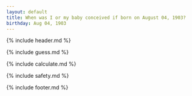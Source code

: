 ```yaml
---
layout: default
title: When was I or my baby conceived if born on August 04, 1903?
birthday: Aug 04, 1903
---
```


{% include header.md %}

{% include guess.md %}

{% include calculate.md %}

{% include safety.md %}

{% include footer.md %}



